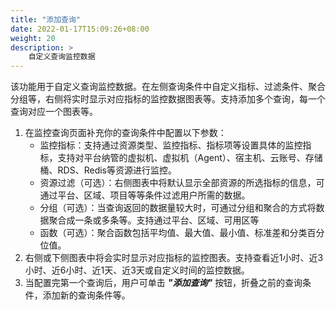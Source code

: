 ```yaml
---
title: "添加查询"
date: 2022-01-17T15:09:26+08:00
weight: 20
description: >
    自定义查询监控数据
---
```


该功能用于自定义查询监控数据。在左侧查询条件中自定义指标、过滤条件、聚合分组等，右侧将实时显示对应指标的监控数据图表等。支持添加多个查询，每一个查询对应一个图表等。

1. 在监控查询页面补充你的查询条件中配置以下参数：
   - 监控指标：支持通过资源类型、监控指标、指标项等设置具体的监控指标，支持对平台纳管的虚拟机、虚拟机（Agent）、宿主机、云账号、存储桶、RDS、Redis等资源进行监控。
   - 资源过滤（可选）：右侧图表中将默认显示全部资源的所选指标的信息，可通过平台、区域、项目等等条件过滤用户所需的数据。
   - 分组（可选）：当查询返回的数据量较大时，可通过分组和聚合的方式将数据聚合成一条或多条等。支持通过平台、区域、可用区等
   - 函数（可选）：聚合函数包括平均值、最大值、最小值、标准差和分类百分位值。  
2. 右侧或下侧图表中将会实时显示对应指标的监控图表。支持查看近1小时、近3小时、近6小时、近1天、近3天或自定义时间的监控数据。
3. 当配置完第一个查询后，用户可单击 **_"添加查询"_** 按钮，折叠之前的查询条件，添加新的查询条件等。